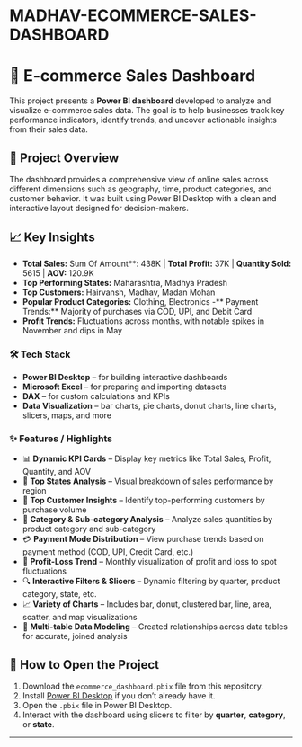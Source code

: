 # MADHAV-ECOMMERCE-SALES-DASHBOARD
# 🛒 E-commerce Sales Dashboard

This project presents a **Power BI dashboard** developed to analyze and visualize e-commerce sales data. The goal is to help businesses track key performance indicators, identify trends, and uncover actionable insights from their sales data.

## 📌 Project Overview

The dashboard provides a comprehensive view of online sales across different dimensions such as geography, time, product categories, and customer behavior. It was built using Power BI Desktop with a clean and interactive layout designed for decision-makers.

## 📈 Key Insights

- **Total Sales:** Sum Of Amount**: 438K | **Total Profit:** 37K | **Quantity Sold:** 5615 | **AOV:** 120.9K
- **Top Performing States:** Maharashtra, Madhya Pradesh
- **Top Customers:** Hairvansh, Madhav, Madan Mohan
- **Popular Product Categories:** Clothing, Electronics
-** Payment Trends:** Majority of purchases via COD, UPI, and Debit Card
- **Profit Trends:** Fluctuations across months, with notable spikes in November and dips in May

### 🛠 Tech Stack
- **Power BI Desktop** – for building interactive dashboards  
- **Microsoft Excel** – for preparing and importing datasets  
- **DAX** – for custom calculations and KPIs  
- **Data Visualization** – bar charts, pie charts, donut charts, line charts, slicers, maps, and more

### ✨ Features / Highlights
- 📊 **Dynamic KPI Cards** – Display key metrics like Total Sales, Profit, Quantity, and AOV  
- 📍 **Top States Analysis** – Visual breakdown of sales performance by region  
- 👥 **Top Customer Insights** – Identify top-performing customers by purchase volume  
- 🛒 **Category & Sub-category Analysis** – Analyze sales quantities by product category and sub-category  
- 💳 **Payment Mode Distribution** – View purchase trends based on payment method (COD, UPI, Credit Card, etc.)  
- 📆 **Profit-Loss Trend** – Monthly visualization of profit and loss to spot fluctuations  
- 🔍 **Interactive Filters & Slicers** – Dynamic filtering by quarter, product category, state, etc.  
- 📈 **Variety of Charts** – Includes bar, donut, clustered bar, line, area, scatter, and map visualizations  
- 🔗 **Multi-table Data Modeling** – Created relationships across data tables for accurate, joined analysis


## 🚀 How to Open the Project

1. Download the `ecommerce_dashboard.pbix` file from this repository.
2. Install [Power BI Desktop](https://powerbi.microsoft.com/en-us/desktop/) if you don’t already have it.
3. Open the `.pbix` file in Power BI Desktop.
4. Interact with the dashboard using slicers to filter by **quarter**, **category**, or **state**.

---
